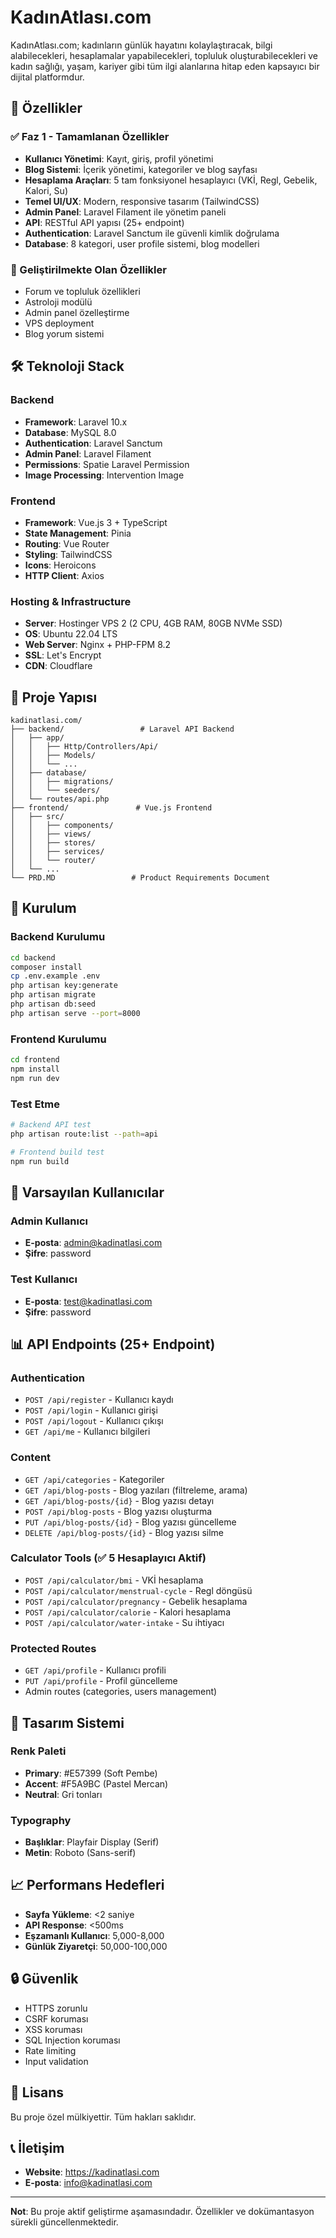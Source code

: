 # KadınAtlası.com

KadınAtlası.com; kadınların günlük hayatını kolaylaştıracak, bilgi alabilecekleri, hesaplamalar yapabilecekleri, topluluk oluşturabilecekleri ve kadın sağlığı, yaşam, kariyer gibi tüm ilgi alanlarına hitap eden kapsayıcı bir dijital platformdur.

## 🚀 Özellikler

### ✅ Faz 1 - Tamamlanan Özellikler

- **Kullanıcı Yönetimi**: Kayıt, giriş, profil yönetimi
- **Blog Sistemi**: İçerik yönetimi, kategoriler ve blog sayfası
- **Hesaplama Araçları**: 5 tam fonksiyonel hesaplayıcı (VKİ, Regl, Gebelik, Kalori, Su)
- **Temel UI/UX**: Modern, responsive tasarım (TailwindCSS)
- **Admin Panel**: Laravel Filament ile yönetim paneli
- **API**: RESTful API yapısı (25+ endpoint)
- **Authentication**: Laravel Sanctum ile güvenli kimlik doğrulama
- **Database**: 8 kategori, user profile sistemi, blog modelleri

### 🔄 Geliştirilmekte Olan Özellikler

- Forum ve topluluk özellikleri
- Astroloji modülü
- Admin panel özelleştirme
- VPS deployment
- Blog yorum sistemi

## 🛠 Teknoloji Stack

### Backend
- **Framework**: Laravel 10.x
- **Database**: MySQL 8.0
- **Authentication**: Laravel Sanctum
- **Admin Panel**: Laravel Filament
- **Permissions**: Spatie Laravel Permission
- **Image Processing**: Intervention Image

### Frontend
- **Framework**: Vue.js 3 + TypeScript
- **State Management**: Pinia
- **Routing**: Vue Router
- **Styling**: TailwindCSS
- **Icons**: Heroicons
- **HTTP Client**: Axios

### Hosting & Infrastructure
- **Server**: Hostinger VPS 2 (2 CPU, 4GB RAM, 80GB NVMe SSD)
- **OS**: Ubuntu 22.04 LTS
- **Web Server**: Nginx + PHP-FPM 8.2
- **SSL**: Let's Encrypt
- **CDN**: Cloudflare

## 📁 Proje Yapısı

```
kadinatlasi.com/
├── backend/                 # Laravel API Backend
│   ├── app/
│   │   ├── Http/Controllers/Api/
│   │   ├── Models/
│   │   └── ...
│   ├── database/
│   │   ├── migrations/
│   │   └── seeders/
│   └── routes/api.php
├── frontend/               # Vue.js Frontend
│   ├── src/
│   │   ├── components/
│   │   ├── views/
│   │   ├── stores/
│   │   ├── services/
│   │   └── router/
│   └── ...
└── PRD.MD                 # Product Requirements Document
```

## 🚀 Kurulum

### Backend Kurulumu

```bash
cd backend
composer install
cp .env.example .env
php artisan key:generate
php artisan migrate
php artisan db:seed
php artisan serve --port=8000
```

### Frontend Kurulumu

```bash
cd frontend
npm install
npm run dev
```

### Test Etme

```bash
# Backend API test
php artisan route:list --path=api

# Frontend build test
npm run build
```

## 👥 Varsayılan Kullanıcılar

### Admin Kullanıcı
- **E-posta**: admin@kadinatlasi.com
- **Şifre**: password

### Test Kullanıcı
- **E-posta**: test@kadinatlasi.com
- **Şifre**: password

## 📊 API Endpoints (25+ Endpoint)

### Authentication
- `POST /api/register` - Kullanıcı kaydı
- `POST /api/login` - Kullanıcı girişi
- `POST /api/logout` - Kullanıcı çıkışı
- `GET /api/me` - Kullanıcı bilgileri

### Content
- `GET /api/categories` - Kategoriler
- `GET /api/blog-posts` - Blog yazıları (filtreleme, arama)
- `GET /api/blog-posts/{id}` - Blog yazısı detayı
- `POST /api/blog-posts` - Blog yazısı oluşturma
- `PUT /api/blog-posts/{id}` - Blog yazısı güncelleme
- `DELETE /api/blog-posts/{id}` - Blog yazısı silme

### Calculator Tools (✅ 5 Hesaplayıcı Aktif)
- `POST /api/calculator/bmi` - VKİ hesaplama
- `POST /api/calculator/menstrual-cycle` - Regl döngüsü
- `POST /api/calculator/pregnancy` - Gebelik hesaplama
- `POST /api/calculator/calorie` - Kalori hesaplama
- `POST /api/calculator/water-intake` - Su ihtiyacı

### Protected Routes
- `GET /api/profile` - Kullanıcı profili
- `PUT /api/profile` - Profil güncelleme
- Admin routes (categories, users management)

## 🎨 Tasarım Sistemi

### Renk Paleti
- **Primary**: #E57399 (Soft Pembe)
- **Accent**: #F5A9BC (Pastel Mercan)
- **Neutral**: Gri tonları

### Typography
- **Başlıklar**: Playfair Display (Serif)
- **Metin**: Roboto (Sans-serif)

## 📈 Performans Hedefleri

- **Sayfa Yükleme**: <2 saniye
- **API Response**: <500ms
- **Eşzamanlı Kullanıcı**: 5,000-8,000
- **Günlük Ziyaretçi**: 50,000-100,000

## 🔒 Güvenlik

- HTTPS zorunlu
- CSRF koruması
- XSS koruması
- SQL Injection koruması
- Rate limiting
- Input validation

## 📝 Lisans

Bu proje özel mülkiyettir. Tüm hakları saklıdır.

## 📞 İletişim

- **Website**: https://kadinatlasi.com
- **E-posta**: info@kadinatlasi.com

---

**Not**: Bu proje aktif geliştirme aşamasındadır. Özellikler ve dokümantasyon sürekli güncellenmektedir.